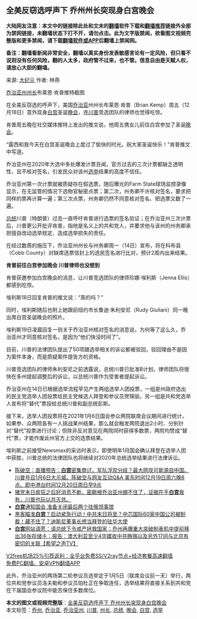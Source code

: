  <h2>全美反窃选呼声下 乔州州长突现身白宫晚会</h2> <p class="notice"><b>大陆网友注意：本文中的链接除此处和文末的<a href="https://github.com/bannedbook/fanqiang" >翻墙</a>软件下载和<a href="https://github.com/killgcd/justmysocks/blob/master/README.md">翻墙推荐</a>链接外全部为禁网链接，未翻墙状态下打不开，请勿点击。此为文字版禁闻，欲看图文视频完整版和更多禁闻，请下载<a href="https://github.com/bannedbook/fanqiang">翻墙软件或APP</a>后翻墙上禁闻网。</p><p>备注：翻墙看新闻非常安全，翻墙以真实身份发表敏感言论有一定风险，但只看不说则没有任何风险，翻的人太多，政府管不过来，也不管。信息自由是天赋人权，请放心大胆的翻墙。</b></p>  <div class="entry"> <p>来源:&nbsp;<span class='wp_keywordlink_affiliate'><a href="http://www.epochtimes.com/" title="大纪元" target="_blank">大纪元</a></span>                            作者:&nbsp;林燕                           </p> <p><a href="https://www.bannedbook.org/bnews/tag/%e4%b9%94%e6%b2%bb%e4%ba%9a%e5%b7%9e/" class="st_tag internal_tag" rel="tag" title="标签 乔治亚州 下的日志">乔治亚州</a><a href="https://www.bannedbook.org/bnews/tag/%E5%B7%9E%E9%95%BF/" class="st_tag internal_tag" rel="tag" title="标签 州长 下的日志">州长</a>布莱恩·肯普推特截图</p> <p>在全美反窃选的呼声下，美国<a href="https://www.bannedbook.org/bnews/tag/%E4%B9%94%E6%B2%BB%E4%BA%9A/" class="st_tag internal_tag" rel="tag" title="标签 乔治亚 下的日志">乔治亚</a>州州长布莱恩·肯普（Brian Kemp）周五（12月18日）意外现身<a href="https://www.bannedbook.org/bnews/tag/%e7%99%bd%e5%ae%ab/" class="st_tag internal_tag" rel="tag" title="标签 白宫 下的日志">白宫</a>圣诞<span class='wp_keywordlink_affiliate'><a href="https://zh-cn.shenyunperformingarts.org/" title="晚会" target="_blank">晚会</a></span>，连<a href="https://www.bannedbook.org/bnews/tag/%e5%b7%9d%e6%99%ae/" class="st_tag internal_tag" rel="tag" title="标签 川普 下的日志">川普</a>竞选团队的律师也觉得吃惊。</p> <p>肯普周五晚在社交媒体推特上发出的推文说，他周五携女儿前往白宫参加了圣诞<a href="https://www.bannedbook.org/bnews/tag/%E6%99%9A%E4%BC%9A/" class="st_tag internal_tag" rel="tag" title="标签 晚会 下的日志">晚会</a>。</p> <p>“露西和我今天在白宫圣诞晚会上度过了愉快的时光。祝大家圣诞快乐！”肯普推文中写道。</p>  <p>乔治亚州在2020年大选中多处爆发计票丑闻，官方过去的三次计票都缺乏透明性，且不核对签名，引发民众对该州<a href="https://www.bannedbook.org/bnews/tag/%e9%80%89%e4%b8%be/" class="st_tag internal_tag" rel="tag" title="标签 选举 下的日志">选举</a>结果的高度不信任。</p> <p>乔治亚州第一次计票就被质疑存在假选票，随后曝光的Farm State球场监控录像显示，在无监管的情况下选物官秘密点票；第二次，州务卿不许核对签名，要求把同样的票再计算一遍；第三次点票，州务卿仍然不同意核对签名、把选票又数了一遍。</p> <p><a href="https://www.bannedbook.org/bnews/tag/%e6%80%bb%e7%bb%9f/" class="st_tag internal_tag" rel="tag" title="标签 总统 下的日志">总统</a>川普（特朗普）过去一直呼吁肯普进行选票的签名验证；在乔治亚州三次计票后，川普更公开批评肯普，指他是名义上的共和党人，并要求他与该州的州务卿承担擅自改动选举规定、造成选举损失的责任。</p> <p>在经过数周的施压下，乔治亚州州长与州务卿周一（14日）宣布，将在科布县（Cobb County）对缺席选票信封上的选民签名进行比对，预计2周内出来结果。</p> <p><strong>肯普前往白宫参加晚会 川普律师也没想到</strong></p>  <p>肯普获邀参加白宫晚会的消息，让川普竞选团队的律师珍娜·埃利斯（Jenna Ellis）都感到吃惊。</p> <p>埃利斯18日回复肯普的推文说：“真的吗？”</p> <p>同时，埃利斯随后也附上她跟前纽约市长鲁迪·朱利安尼（Rudy Giuliani）同一晚出席白宫圣诞晚会的照片。</p> <p>埃利斯19日凌晨回复一则关于乔治亚州核对签名的消息说，为何等了这么久，乔治亚州才同意核对签名，是因为“他们快没时间了”。</p> <p>目前，川普的法律团队提出了50项跟选举相关的诉讼都被驳回，驳回理由不是因为案件本身，而是质疑案件提告方的资格。</p>  <p>川普竞选团队的律师朱利安尼之前透露说，总统川普已批准B计划，律师团队将很快在多州提起调整后的诉讼，以总统川普作为受害者提起诉讼。</p> <p>乔治亚州在14日已根据选举流程罕见产生两组选举人团投票，一组是州政府选出的民主党选举人团投票给民主党候选人拜登和参议员贺锦丽，另一组是共和党选举人宣布将“替代”票投给总统川普和副总统彭斯。</p> <p>接下来，选举人团投票将在2021年1月6日国会参众两院联席会议期间进行统计。如果参、众两院各有一人挑战某州结果，那么就会触发两院退出2小时、分别针对“替代”投票进行讨论；但除非反对意见在两院同时获得多数票，两院均赞成“替代”票，才能作废此州官方上交的选票结果。</p> <p>埃利斯之前接受Newsmax的采访时表示，即使明年1月国会确认拜登在选举人团中获胜，川普总统的法律团队也将继续对2020年总统选举结果进行法律诉讼。</p> <ul class='op-related-articles' title='相关阅读'> <li><a href='https://www.bannedbook.org/bnews/cbnews/20201220/1451300.html' target='_blank'>陈破空：直播预告：<b>白宫</b>密集商讨，军队浮现分歧？最大网攻可能源自中国。川普号召1月6日大示威。陈破空与网友互动Q&amp;A 美东时间12月19日周六晚8点、即中港台时间12月20日周日早9点</a></li> <li><a href='https://www.bannedbook.org/bnews/bannedvideo/20201220/1451297.html' target='_blank'>猪党末日疯狂之后好消息不断，密歇根乔治亚州绷不住了，证据在手<b>白宫</b>我有，川普也玩以共灭共。</a></li> <li><a href='https://www.bannedbook.org/bnews/worldnews/20201219/1451152.html' target='_blank'><b>白宫</b>通知国会 准备关闭最后两个驻俄领事馆</a></li> <li><a href='https://www.bannedbook.org/bnews/cbnews/20201219/1450920.html' target='_blank'>黑客瞄准<b>白宫</b>？启动紧急行动！中共末日将至？中芯国际60家中国公司被制裁！藏不住了？迪斯尼董事长想当拜登的驻华大使</a></li> <li><a href='https://www.bannedbook.org/bnews/cbnews/20201219/1450855.html' target='_blank'><b>白宫</b>网站请愿：请总统下令戒严拯救国家；乔州再爆重大突破制表机中提前移出36张存储卡；报告：澳大利亚至少4华媒收中共贿赂以及另外17间与北京有密切的关联【希望之声TV】</a></li> </ul> <p class="texttj"> <a href="https://www.bannedbook.org/forum23/topic22702.html" target="_blank">V2free机场25%引荐返利：全平台免费SS/V2ray节点+经济套餐高速翻墙</a><br/> <a href="https://github.com/bannedbook/fanqiang/wiki/%E7%A6%81%E9%97%BB%E7%BD%91%E5%AE%89%E5%8D%93%E7%BF%BB%E5%A2%99%E6%96%B0%E9%97%BBAPP" target="_blank">免费PC翻墙、安卓VPN翻墙APP</a></p><p>此外，乔治亚州的两场第二轮参议员选举定于1月5日（联席会议前一天）举行，两位共和党参议员洛夫勒和参议员珀杜正在争取连任，选举结果将直接关系到共和党在下届国会参议院中能否保住多数席位。</p> <a name='sharetosocial'></a>       <div><b>本文的图文或视频完整版</b>：<a href='https://www.bannedbook.org/bnews/cbnews/20201220/1451408.html'>全美反窃选呼声下 乔州州长突现身白宫晚会</a></div>  </div><!--END ENTRY--> <div class="postfooter"> <div>本文标签：<a href="https://www.bannedbook.org/bnews/tag/%E4%B9%94%E5%B7%9E/" rel="tag">乔州</a>, <a href="https://www.bannedbook.org/bnews/tag/%E4%B9%94%E6%B2%BB%E4%BA%9A/" rel="tag">乔治亚</a>, <a href="https://www.bannedbook.org/bnews/tag/%e4%b9%94%e6%b2%bb%e4%ba%9a%e5%b7%9e/" rel="tag">乔治亚州</a>, <a href="https://www.bannedbook.org/bnews/tag/%e5%b7%9d%e6%99%ae/" rel="tag">川普</a>, <a href="https://www.bannedbook.org/bnews/tag/%E5%B7%9E%E9%95%BF/" rel="tag">州长</a>, <a href="https://www.bannedbook.org/bnews/tag/%e6%80%bb%e7%bb%9f/" rel="tag">总统</a>, <a href="https://www.bannedbook.org/bnews/tag/%E6%99%9A%E4%BC%9A/" rel="tag">晚会</a>, <a href="https://www.bannedbook.org/bnews/tag/%e7%99%bd%e5%ae%ab/" rel="tag">白宫</a>, <a href="https://www.bannedbook.org/bnews/tag/%e9%80%89%e4%b8%be/" rel="tag">选举</a></div>  </div><!--END POSTFOOTER--> 